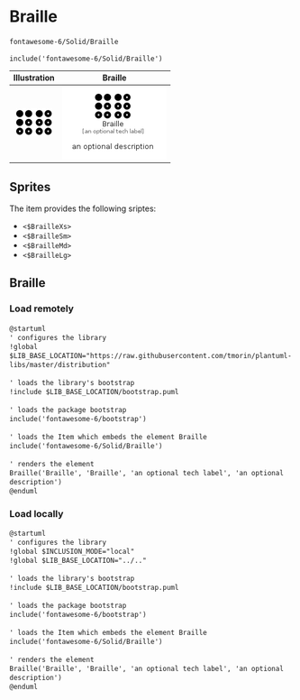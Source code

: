# Braille


```text
fontawesome-6/Solid/Braille
```

```text
include('fontawesome-6/Solid/Braille')
```



| Illustration | Braille |
| :---: | :---: |
| ![illustration for Illustration](../../fontawesome-6/Solid/Braille.png) | ![illustration for Braille](../../fontawesome-6/Solid/Braille.Local.png) |



## Sprites
The item provides the following sriptes:

- `<$BrailleXs>`
- `<$BrailleSm>`
- `<$BrailleMd>`
- `<$BrailleLg>`





## Braille

### Load remotely
```plantuml
@startuml
' configures the library
!global $LIB_BASE_LOCATION="https://raw.githubusercontent.com/tmorin/plantuml-libs/master/distribution"

' loads the library's bootstrap
!include $LIB_BASE_LOCATION/bootstrap.puml

' loads the package bootstrap
include('fontawesome-6/bootstrap')

' loads the Item which embeds the element Braille
include('fontawesome-6/Solid/Braille')

' renders the element
Braille('Braille', 'Braille', 'an optional tech label', 'an optional description')
@enduml
```

### Load locally
```plantuml
@startuml
' configures the library
!global $INCLUSION_MODE="local"
!global $LIB_BASE_LOCATION="../.."

' loads the library's bootstrap
!include $LIB_BASE_LOCATION/bootstrap.puml

' loads the package bootstrap
include('fontawesome-6/bootstrap')

' loads the Item which embeds the element Braille
include('fontawesome-6/Solid/Braille')

' renders the element
Braille('Braille', 'Braille', 'an optional tech label', 'an optional description')
@enduml
```

